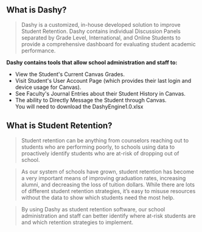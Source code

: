 ## What is Dashy?
> Dashy is a customized, in-house developed solution to improve Student Retention.   Dashy contains individual Discussion Panels separated by Grade Level, International, and Online Students to provide a comprehensive dashboard for evaluating student academic performance.  

**Dashy contains tools that allow school administration and staff to:**

* View the Student's Current Canvas Grades.
* Visit Student's User Account Page (which provides their last login and device usage for Canvas).
* See Faculty's Journal Entries about their Student History in Canvas.
* The ability to Directly Message the Student through Canvas.   
You will need to download the DashyEngine1.0.xlsx
## What is Student Retention?
> Student retention can be anything from counselors reaching out to students who are performing poorly, to schools using data to proactively identify students who are at-risk of dropping out of school.

> As our system of schools have grown, student retention has become a very important means of improving graduation rates, increasing alumni, and decreasing the loss of tuition dollars. While there are lots of different student retention strategies, it’s easy to misuse resources without the data to show which students need the most help.

> By using Dashy as student retention software, our school administration and staff can better identify where at-risk students are and which retention strategies to implement. 
